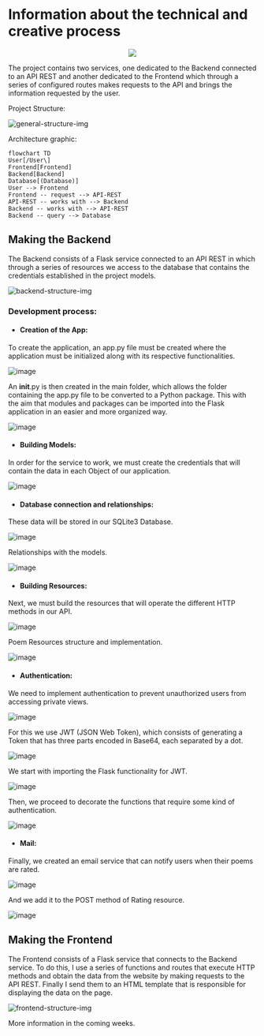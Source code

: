 <h1 align="left">Information about the technical and creative process</h1>

<p align="center">
  <img src="https://cdn.discordapp.com/attachments/1091530117454499862/1101727135409897482/image.png" />
</p>

The project contains two services, one dedicated to the Backend connected to an API REST and another dedicated to the Frontend which through a series of configured routes makes requests to the API and brings the information requested by the user.

Project Structure:

![general-structure-img](https://user-images.githubusercontent.com/83615373/235558307-9898c514-7391-4b2d-82b1-5cc6ef543e7d.png)

Architecture graphic:
```mermaid
flowchart TD
User[/User\]
Frontend[Frontend]
Backend[Backend]
Database[(Database)]
User --> Frontend
Frontend -- request --> API-REST
API-REST -- works with --> Backend
Backend -- works with --> API-REST
Backend -- query --> Database
```

<h2 align="left">Making the Backend</h2>

The Backend consists of a Flask service connected to an API REST in which through a series of resources we access to the database that contains the credentials established in the project models.

![backend-structure-img](https://user-images.githubusercontent.com/83615373/235558591-1bbdc7be-1717-445d-af3a-05f09f32c73a.png)



<h3 align="left">Development process:</h3>

<h4 align="left">

* Creation of the App:

</h4>  

To create the application, an app.py file must be created where the application must be initialized along with its respective functionalities.

![image](https://user-images.githubusercontent.com/83615373/235561260-4ea2a253-883d-4251-a00d-e13306a64842.png)

An __init__.py is then created in the main folder, which allows the folder containing the app.py file to be converted to a Python package. This with the aim that modules and packages can be imported into the Flask application in an easier and more organized way.

![image](https://user-images.githubusercontent.com/83615373/235563710-93643402-35c3-4a57-902a-e2578d83822f.png)


<h4 align="left">
  
* Building Models:

</h4>

In order for the service to work, we must create the credentials that will contain the data in each Object of our application.

![image](https://user-images.githubusercontent.com/83615373/235566134-99b7ec37-1194-4010-92ca-9c181210f6f3.png)

<h4 align="left">

* Database connection and relationships:

</h4>

These data will be stored in our SQLite3 Database.

![image](https://user-images.githubusercontent.com/83615373/235567048-9ad8dad8-d4d1-40db-a385-ea89fb6153ed.png)

Relationships with the models.

![image](https://user-images.githubusercontent.com/83615373/235566585-d501ff99-d152-4028-b842-8ce53be19e38.png)

<h4 align="left">
  
* Building Resources:

</h4>

Next, we must build the resources that will operate the different HTTP methods in our API.

![image](https://user-images.githubusercontent.com/83615373/235563605-3526b62c-183d-4152-9f25-91d101ddae88.png)

Poem Resources structure and implementation.

![image](https://user-images.githubusercontent.com/83615373/235568539-3b6e8054-90f7-43ea-95e5-37b65009adc4.png)

<h4 align="left">
  
* Authentication:

</h4>

We need to implement authentication to prevent unauthorized users from accessing private views.

![image](https://user-images.githubusercontent.com/83615373/235572536-3974132b-7dc2-4111-a58f-6bc31c9b9ed3.png)

For this we use JWT (JSON Web Token), which consists of generating a Token that has three parts encoded in Base64, each separated by a dot.

![image](https://user-images.githubusercontent.com/83615373/235688411-f6631055-524f-4704-a053-b1eb2fe7a557.png)

We start with importing the Flask functionality for JWT.

![image](https://user-images.githubusercontent.com/83615373/235690785-e6d73957-e11f-4e4e-96da-7d51dd532628.png)

Then, we proceed to decorate the functions that require some kind of authentication.

![image](https://user-images.githubusercontent.com/83615373/235572319-40e6da90-e946-47a1-a1db-e90254460244.png)

<h4 align="left">
  
* Mail:

</h4>

Finally, we created an email service that can notify users when their poems are rated.

![image](https://user-images.githubusercontent.com/83615373/235692782-95cde848-8613-4c6a-8631-ed5e4f0c9157.png)

And we add it to the POST method of Rating resource.

![image](https://user-images.githubusercontent.com/83615373/235693278-e053ea91-859b-4561-9569-5b148904ad78.png)



<h2 align="left">Making the Frontend</h2>

The Frontend consists of a Flask service that connects to the Backend service. To do this, I use a series of functions and routes that execute HTTP methods and obtain the data from the website by making requests to the API REST. Finally I send them to an HTML template that is responsible for displaying the data on the page.

![frontend-structure-img](https://user-images.githubusercontent.com/83615373/235557921-c18d40fd-411b-462e-9041-86e83850e1f7.png)


More information in the coming weeks.

